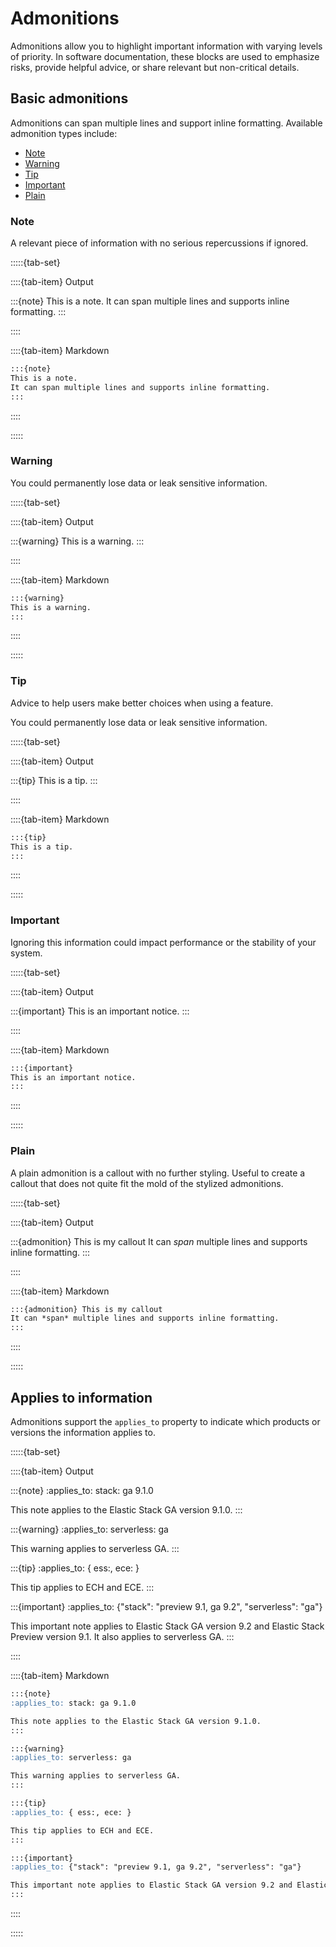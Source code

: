 # Admonitions

Admonitions allow you to highlight important information with varying levels of priority. In software documentation, these blocks are used to emphasize risks, provide helpful advice, or share relevant but non-critical details.

## Basic admonitions

Admonitions can span multiple lines and support inline formatting.
Available admonition types include:

- [Note](#note)
- [Warning](#warning)
- [Tip](#tip)
- [Important](#important)
- [Plain](#plain)

### Note

A relevant piece of information with no serious repercussions if ignored.


:::::{tab-set}

::::{tab-item} Output

:::{note}
This is a note.
It can span multiple lines and supports inline formatting.
:::

::::

::::{tab-item} Markdown

```markdown
:::{note}
This is a note.
It can span multiple lines and supports inline formatting.
:::
```

::::

:::::

### Warning

You could permanently lose data or leak sensitive information.

:::::{tab-set}

::::{tab-item} Output

:::{warning}
This is a warning.
:::

::::

::::{tab-item} Markdown

```markdown
:::{warning}
This is a warning.
:::
```

::::

:::::

### Tip

Advice to help users make better choices when using a feature.

You could permanently lose data or leak sensitive information.

:::::{tab-set}

::::{tab-item} Output

:::{tip}
This is a tip.
:::

::::

::::{tab-item} Markdown

```markdown
:::{tip}
This is a tip.
:::
```

::::

:::::

### Important

Ignoring this information could impact performance or the stability of your system.

:::::{tab-set}

::::{tab-item} Output

:::{important}
This is an important notice.
:::

::::

::::{tab-item} Markdown

```markdown
:::{important}
This is an important notice.
:::
```

::::

:::::

### Plain

A plain admonition is a callout with no further styling. Useful to create a callout that does not quite fit the mold of the stylized admonitions.



:::::{tab-set}

::::{tab-item} Output

:::{admonition} This is my callout
It can *span* multiple lines and supports inline formatting.
:::

::::

::::{tab-item} Markdown

```markdown
:::{admonition} This is my callout
It can *span* multiple lines and supports inline formatting.
:::
```

::::

:::::

## Applies to information

Admonitions support the `applies_to` property to indicate which products or versions the information applies to.

:::::{tab-set}

::::{tab-item} Output

:::{note}
:applies_to: stack: ga 9.1.0

This note applies to the Elastic Stack GA version 9.1.0.
:::

:::{warning}
:applies_to: serverless: ga

This warning applies to serverless GA.
:::

:::{tip}
:applies_to: { ess:, ece: }

This tip applies to ECH and ECE.
:::

:::{important}
:applies_to: {"stack": "preview 9.1, ga 9.2", "serverless": "ga"}

This important note applies to Elastic Stack GA version 9.2 and Elastic Stack Preview version 9.1. It also applies to serverless GA.
:::

::::

::::{tab-item} Markdown

```markdown
:::{note}
:applies_to: stack: ga 9.1.0

This note applies to the Elastic Stack GA version 9.1.0.
:::

:::{warning}
:applies_to: serverless: ga

This warning applies to serverless GA.
:::

:::{tip}
:applies_to: { ess:, ece: }

This tip applies to ECH and ECE.
:::

:::{important}
:applies_to: {"stack": "preview 9.1, ga 9.2", "serverless": "ga"}

This important note applies to Elastic Stack GA version 9.2 and Elastic Stack Preview version 9.1. It also applies to serverless GA.
:::
```

::::

:::::
